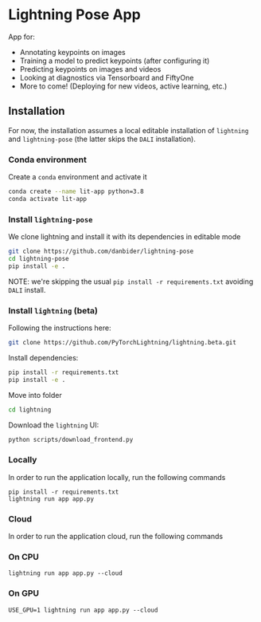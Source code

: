 # Lightning Pose App

App for:
* Annotating keypoints on images
* Training a model to predict keypoints (after configuring it)
* Predicting keypoints on images and videos
* Looking at diagnostics via Tensorboard and FiftyOne
* More to come! (Deploying for new videos, active learning, etc.)

## Installation
For now, the installation assumes a local editable installation of `lightning` and `lightning-pose` (the latter skips the `DALI` installation).
### Conda environment
Create a `conda` environment and activate it
```bash
conda create --name lit-app python=3.8
conda activate lit-app
```

### Install `lightning-pose`
We clone lightning and install it with its dependencies in editable mode
```bash
git clone https://github.com/danbider/lightning-pose
cd lightning-pose
pip install -e .
```
NOTE: we're skipping the usual `pip install -r requirements.txt` avoiding `DALI` install. 

### Install `lightning` (beta)
Following the instructions here:

```bash
git clone https://github.com/PyTorchLightning/lightning.beta.git
```
Install dependencies:
```bash
pip install -r requirements.txt
pip install -e .
```
Move into folder
```bash
cd lightning
```
Download the `lightning` UI:
```bash
python scripts/download_frontend.py
```

### Locally

In order to run the application locally, run the following commands

```
pip install -r requirements.txt
lightning run app app.py
```

### Cloud

In order to run the application cloud, run the following commands

### On CPU

```
lightning run app app.py --cloud
```

### On GPU

```
USE_GPU=1 lightning run app app.py --cloud
```
